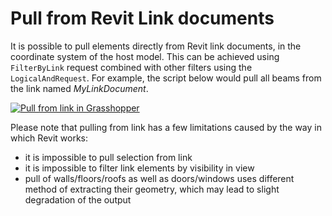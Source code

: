 # Pull from Revit Link documents

It is possible to pull elements directly from Revit link documents, in the coordinate system of the host model. This can be achieved using `FilterByLink` request combined with other filters using the `LogicalAndRequest`. For example, the script below would pull all beams from the link named _MyLinkDocument_.

[![Pull from link in Grasshopper](https://user-images.githubusercontent.com/26874773/112680469-b38eed00-8e6d-11eb-8864-7bc54962edd0.png)](https://user-images.githubusercontent.com/26874773/112680469-b38eed00-8e6d-11eb-8864-7bc54962edd0.png)

Please note that pulling from link has a few limitations caused by the way in which Revit works:
- it is impossible to pull selection from link
- it is impossible to filter link elements by visibility in view
- pull of walls/floors/roofs as well as doors/windows uses different method of extracting their geometry, which may lead to slight degradation of the output

